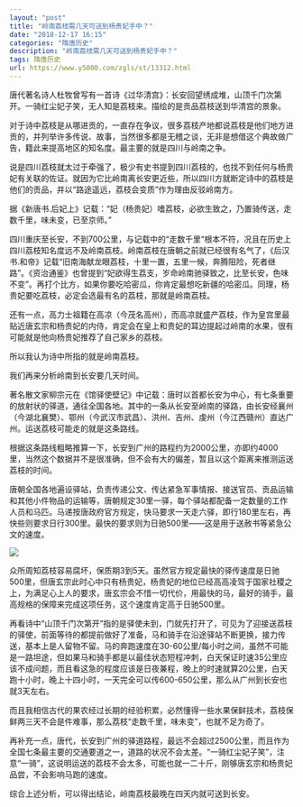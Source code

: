 ```yaml
---
layout: "post"
title: "岭南荔枝需几天可送到杨贵妃手中？"
date: "2018-12-17 16:15"
categories: "隋唐历史"
description: "岭南荔枝需几天可送到杨贵妃手中？"
tags: 隋唐历史
url: https://www.y5000.com/zgls/st/13312.html
---
```






唐代著名诗人杜牧曾写有一首诗《过华清宫》：长安回望绣成堆，山顶千门次第开。一骑红尘妃子笑，无人知是荔枝来。描绘的是贡品荔枝送到华清宫的景象。

对于诗中荔枝是从哪进贡的，一直存在争议，很多荔枝产地都说荔枝是他们地方进贡的，并列举许多传说、故事，当然很多都是无稽之谈，无非是想借这个典故做广告，籍此来提高地区的知名度。最主要的就是四川与岭南之争。

说是四川荔枝就太过于牵强了，极少有史书提到四川荔枝的，也找不到任何与杨贵妃有关联的佐证。就因为它比岭南离长安更近些，所以四川方就断定诗中的荔枝是他们的贡品，并以“路途遥远，荔枝会变质”作为理由反驳岭南方。

据《新唐书.后妃上》记载：“妃（杨贵妃）嗜荔枝，必欲生致之，乃置骑传送，走数千里，味未变，已至京师。”

四川重庆至长安，不到700公里，与记载中的“走数千里“根本不符，况且在历史上四川荔枝知名度远不及岭南荔枝。岭南荔枝在唐朝之前就已经很有名气了，《后汉书.和帝》记载“旧南海献龙眼荔枝，十里一置，五里一候，奔腾阻险，死者继路”。《资治通鉴》也曾提到“妃欲得生荔支，岁命岭南驰驿致之，比至长安，色味不变”。再打个比方，如果你要吃哈密瓜，你肯定最想吃新疆的哈密瓜。同理，杨贵妃要吃荔枝，必定会选最有名的荔枝，那就是岭南荔枝。

还有一点，高力士祖籍在高凉（今茂名高州），而高凉就盛产荔枝，作为皇宫里最贴近唐玄宗和杨贵妃的内侍，肯定会在皇上和贵妃的耳边提起过岭南的水果，很有可能就是他向杨贵妃推荐了自己家乡的荔枝。

所以我认为诗中所指的就是岭南荔枝。

我们再来分析岭南到长安要几天时间。

著名散文家柳宗元在《馆驿使壁记》中记载：唐时以首都长安为中心，有七条重要的放射状的驿道，通往全国各地。其中的一条从长安至岭南的驿路，由长安经襄州（今湖北襄樊）、鄂州（今武汉市武昌）、洪州、吉州、虔州（今江西赣州）直达广州。运送荔枝可能走的就是这条路线。

根据这条路线粗略推算一下，长安到广州的路程约为2000公里，亦即约4000里，当然这个数据并不是很准确，但不会有大的偏差，暂且以这个距离来推测运送荔枝的时间。

唐朝全国各地遍设驿站，负责传递公文、传达紧急军事情报、接送官员、贡品运输和其他小件物品的运输等，唐朝规定30里一驿，每个驿站都配备一定数量的工作人员和马匹。马递按唐政府官方规定，快马要求一天走六驿，即行180里左右，再快些则要求日行300里。最快的要求则为日驰500里——这是用于送赦书等紧急公文的速度。

![](https://img.y5000.com/uploads/allimg/170213/16205254K-0.jpg)

众所周知荔枝容易腐坏，保质期3到5天。虽然官方规定最快的驿传速度是日驰500里，但唐玄宗此时心中只有杨贵妃，杨贵妃的地位已经高高凌驾于国家社稷之上，为满足心上人的要求，唐玄宗会不惜一切代价，用最快的马，最好的骑手，最高规格的保障来完成这项任务，这个速度肯定高于日驰500里。

再看诗中“山顶千门次第开”指的是驿使未到，门就先打开了，可见为了迎接送荔枝的驿使，前面等待的都提前做好了准备，马和骑手在沿途驿站不断更换，接力传送，基本上是人留物不留。马的奔跑速度在30-60公里/每小时之间，虽然不可能是一路坦途，但如果马和骑手都是以最佳状态短程冲刺，白天保证时速35公里应该不成问题，而且看这急的程度应该是日夜兼程，晚上的时速就算20公里，白天跑十小时，晚上十四小时，一天完全可以传600-650公里，那么从广州到长安也就3天左右。

而且我相信古代的果农经过长期的经验积累，必然懂得一些水果保鲜技术，荔枝保鲜两三天不会是件难事，那么荔枝“走数千里，味未变”，也就不足为奇了。

再补充一点，唐代，长安到广州的驿道路程，最远不会超过2500公里，而且作为全国七条最主要的交通要道之一，道路的状况不会太差。“一骑红尘妃子笑”，注意“一骑”，这说明运送的荔枝不会太多，可能也就一二十斤，刚够唐玄宗和杨贵妃品尝，不会影响马跑的速度。

综合上述分析，可以得出结论，岭南荔枝最晚在四天内就可送到长安。
